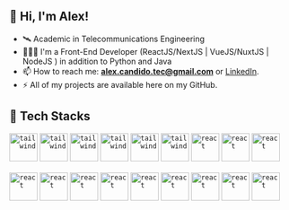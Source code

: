 ## 👋 Hi, I'm Alex! 

- 🛰️ Academic in Telecommunications Engineering
- 🧑🏻‍💻 I'm a Front-End Developer (ReactJS/NextJS | VueJS/NuxtJS | NodeJS ) in addition to Python and Java
- 📫 How to reach me: **alex.candido.tec@gmail.com** or [LinkedIn](https://www.linkedin.com/in/alexcndd/).
- ⚡️ All of my projects are available here on my GitHub.

## 🚀 Tech Stacks

<code><img height="50" title="tailwind" src="https://skillicons.dev/icons?i=js" /></code>
<code><img height="50" title="tailwind" src="https://skillicons.dev/icons?i=ts" /></code>
<code><img height="50" title="tailwind" src="https://skillicons.dev/icons?i=html" /></code>
<code><img height="50" title="tailwind" src="https://skillicons.dev/icons?i=css" /></code>
<code><img height="50" title="tailwind" src="https://skillicons.dev/icons?i=sass" /></code>
<code><img height="50" title="tailwind" src="https://skillicons.dev/icons?i=tailwind" /></code>
<code><img height="50" title="react" src="https://skillicons.dev/icons?i=react" /></code>
<code><img height="50" title="react" src="https://skillicons.dev/icons?i=nextjs" /></code>
<code><img height="50" title="react" src="https://skillicons.dev/icons?i=vue" /></code>
<br><br>
<code><img height="50" title="react" src="https://skillicons.dev/icons?i=nuxtjs" /></code>
<code><img height="50" title="react" src="https://skillicons.dev/icons?i=express" /></code>
<code><img height="50" title="react" src="https://skillicons.dev/icons?i=nestjs" /></code>
<code><img height="50" title="react" src="https://skillicons.dev/icons?i=jest" /></code>
<code><img height="50" title="react" src="https://skillicons.dev/icons?i=prisma" /></code>
<code><img height="50" title="react" src="https://skillicons.dev/icons?i=py" /></code>
<code><img height="50" title="react" src="https://skillicons.dev/icons?i=java" /></code>
<code><img height="50" title="react" src="https://skillicons.dev/icons?i=docker" /></code>
<code><img height="50" title="react" src="https://skillicons.dev/icons?i=figma" /></code>








